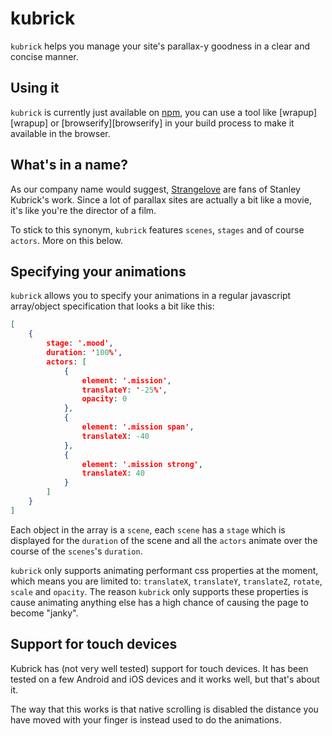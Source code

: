 # kubrick

`kubrick` helps you manage your site's parallax-y goodness in a clear and
concise manner.

## Using it

`kubrick` is currently just available on [npm][npm], you can use a tool like
[wrapup][wrapup] or [browserify][browserify] in your build process to make it
available in the browser.

## What's in a name?

As our company name would suggest, [Strangelove][strangelove] are fans of
Stanley Kubrick's work. Since a lot of parallax sites are actually a bit like a
movie, it's like you're the director of a film.

To stick to this synonym, `kubrick` features `scenes`, `stages` and of course
`actors`. More on this below.

## Specifying your animations

`kubrick` allows you to specify your animations in a regular javascript
array/object specification that looks a bit like this:

```json
[
	{
		stage: '.mood',
		duration: '100%',
		actors: [
			{
				element: '.mission',
				translateY: '-25%',
				opacity: 0
			},
			{
				element: '.mission span',
				translateX: -40
			},
			{
				element: '.mission strong',
				translateX: 40
			}
		]
	}
]
```

Each object in the array is a `scene`, each `scene` has a `stage` which is
displayed for the `duration` of the scene and all the `actors` animate over the
course of the `scenes`'s `duration`.

`kubrick` only supports animating performant css properties at the moment, which
means you are limited to: `translateX`, `translateY`, `translateZ`, `rotate`,
`scale` and `opacity`. The reason `kubrick` only supports these properties is
cause animating anything else has a high chance of causing the page to become
"janky".

## Support for touch devices

Kubrick has (not very well tested) support for touch devices. It has been tested
on a few Android and iOS devices and it works well, but that's about it.

The way that this works is that native scrolling is disabled the distance you
have moved with your finger is instead used to do the animations.

[npm]: https://www.npmjs.org/
[strangelove]: http://strangelove.nl/
